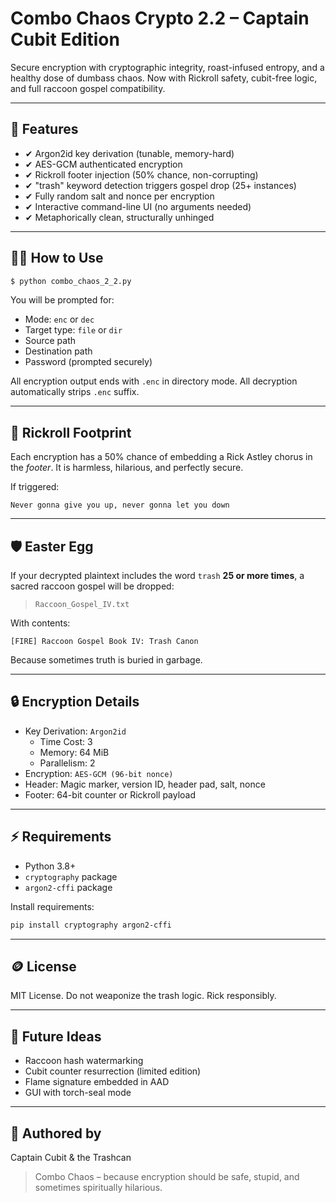 # Combo Chaos Crypto 2.2 – Captain Cubit Edition

Secure encryption with cryptographic integrity, roast-infused entropy, and a healthy dose of dumbass chaos. Now with Rickroll safety, cubit-free logic, and full raccoon gospel compatibility.

---

## 🔐 Features

- ✔ Argon2id key derivation (tunable, memory-hard)
- ✔ AES-GCM authenticated encryption
- ✔ Rickroll footer injection (50% chance, non-corrupting)
- ✔ "trash" keyword detection triggers gospel drop (25+ instances)
- ✔ Fully random salt and nonce per encryption
- ✔ Interactive command-line UI (no arguments needed)
- ✔ Metaphorically clean, structurally unhinged

---

## 🧙‍♂️ How to Use

```bash
$ python combo_chaos_2_2.py
```

You will be prompted for:
- Mode: `enc` or `dec`
- Target type: `file` or `dir`
- Source path
- Destination path
- Password (prompted securely)

All encryption output ends with `.enc` in directory mode.
All decryption automatically strips `.enc` suffix.

---

## 🔹 Rickroll Footprint

Each encryption has a 50% chance of embedding a Rick Astley chorus in the *footer*. It is harmless, hilarious, and perfectly secure.

If triggered:
```
Never gonna give you up, never gonna let you down
```

---

## 🛡️ Easter Egg

If your decrypted plaintext includes the word `trash` **25 or more times**, a sacred raccoon gospel will be dropped:

> `Raccoon_Gospel_IV.txt`

With contents:
```
[FIRE] Raccoon Gospel Book IV: Trash Canon
```

Because sometimes truth is buried in garbage.

---

## 🔒 Encryption Details

- Key Derivation: `Argon2id`
  - Time Cost: 3
  - Memory: 64 MiB
  - Parallelism: 2
- Encryption: `AES-GCM (96-bit nonce)`
- Header: Magic marker, version ID, header pad, salt, nonce
- Footer: 64-bit counter or Rickroll payload

---

## ⚡ Requirements

- Python 3.8+
- `cryptography` package
- `argon2-cffi` package

Install requirements:
```bash
pip install cryptography argon2-cffi
```

---

## 🪙 License

MIT License. Do not weaponize the trash logic. Rick responsibly.

---

## 🚀 Future Ideas

- Raccoon hash watermarking
- Cubit counter resurrection (limited edition)
- Flame signature embedded in AAD
- GUI with torch-seal mode

---

## 🧵 Authored by

Captain Cubit & the Trashcan

> Combo Chaos – because encryption should be safe, stupid, and sometimes spiritually hilarious.
